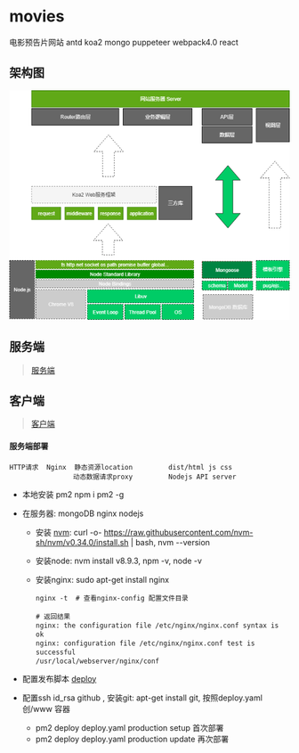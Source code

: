 # movies

电影预告片网站 antd koa2 mongo puppeteer webpack4.0 react

## 架构图

<p align="center">
  <img src="./server.png"/>
</p>

## 服务端

> [服务端](./server/README.md)

## 客户端

> [客户端](./client/README.md)

#### 服务端部署

```
HTTP请求  Nginx  静态资源location         dist/html js css
			    动态数据请求proxy         Nodejs API server
```
- 本地安装 pm2   npm i pm2 -g

- 在服务器: mongoDB nginx nodejs

  - 安装 [nvm](<https://github.com/nvm-sh/nvm> ): curl -o- https://raw.githubusercontent.com/nvm-sh/nvm/v0.34.0/install.sh | bash, nvm --version

  - 安装node: nvm install v8.9.3, npm -v, node -v

  - 安装nginx: sudo apt-get install nginx 

    ```
    nginx -t  # 查看nginx-config 配置文件目录
    
    # 返回结果
    nginx: the configuration file /etc/nginx/nginx.conf syntax is ok
    nginx: configuration file /etc/nginx/nginx.conf test is successful
    /usr/local/webserver/nginx/conf
    ```

- 配置发布脚本 [deploy](./deploy.yaml)

- 配置ssh id_rsa github , 安装git: apt-get install git, 按照deploy.yaml 创/www 容器

  - pm2 deploy deploy.yaml production setup  首次部署
  - pm2 deploy deploy.yaml production update  再次部署

